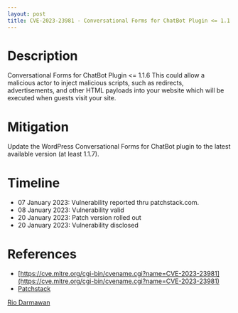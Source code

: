 ```yaml
---
layout: post
title: CVE-2023-23981 - Conversational Forms for ChatBot Plugin <= 1.1.6 - Cross Site Scripting (XSS)
---
```


Description
============
Conversational Forms for ChatBot Plugin <= 1.1.6 This could allow a malicious actor to inject malicious scripts, such as redirects, advertisements, and other HTML payloads into your website which will be executed when guests visit your site.

Mitigation
============ 
Update the WordPress Conversational Forms for ChatBot plugin to the latest available version (at least 1.1.7).

Timeline
============ 
  * 07 January 2023: Vulnerability reported thru patchstack.com.
  * 08 January 2023: Vulnerability valid
  * 20 January 2023: Patch version rolled out
  * 20 January 2023: Vulnerability disclosed

References
============ 
  * [https://cve.mitre.org/cgi-bin/cvename.cgi?name=CVE-2023-23981](https://cve.mitre.org/cgi-bin/cvename.cgi?name=CVE-2023-23981)
  * [Patchstack](https://patchstack.com/database/vulnerability/conversational-forms/wordpress-conversational-forms-for-chatbot-plugin-1-1-6-cross-site-scripting-xss)



[Rio Darmawan](https://patchstack.com/database/researcher/0f0ce3de-fbab-4348-9729-a5ef92c74b3e)
